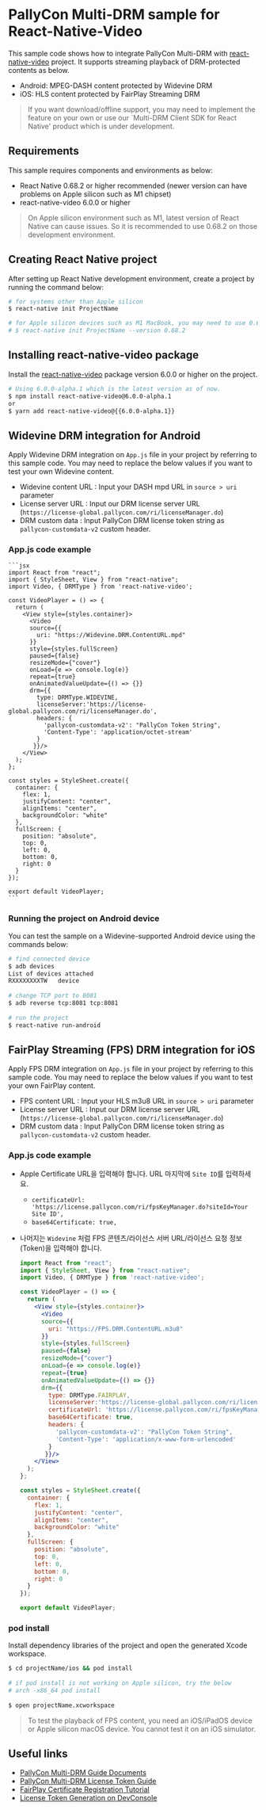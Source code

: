 # PallyCon Multi-DRM sample for React-Native-Video

This sample code shows how to integrate PallyCon Multi-DRM with [react-native-video](https://github.com/react-native-video/react-native-video) project. It supports streaming playback of DRM-protected contents as below.

 - Android: MPEG-DASH content protected by Widevine DRM
 - iOS: HLS content protected by FairPlay Streaming DRM

> If you want download/offline support, you may need to implement the feature on your own or use our `Multi-DRM Client SDK for React Native' product which is under development.

## Requirements

This sample requires components and environments as below:

 - React Native 0.68.2 or higher recommended (newer version can have problems on Apple silicon such as M1 chipset)
 - react-native-video 6.0.0 or higher

> On Apple silicon environment such as M1, latest version of React Native can cause issues. So it is recommended to use 0.68.2 on those development environment.

## Creating React Native project

After setting up React Native development environment, create a project by running the command below:
  
  ```bash
  # for systems other than Apple silicon
  $ react-native init ProjectName
 
  # for Apple silicon devices such as M1 MacBook, you may need to use 0.68.2 version of React Native
  # $ react-native init ProjectName --version 0.68.2
  ```

## Installing react-native-video package

Install the [react-native-video](https://github.com/react-native-video/react-native-video) package version 6.0.0 or higher on the project.

  ```bash
  # Using 6.0.0-alpha.1 which is the latest version as of now.
  $ npm install react-native-video@6.0.0-alpha.1
  or
  $ yarn add react-native-video@{{6.0.0-alpha.1}} 
  ```

## Widevine DRM integration for Android

Apply Widevine DRM integration on `App.js` file in your project by referring to this sample code. You may need to replace the below values if you want to test your own Widevine content.

  - Widevine content URL : Input your DASH mpd URL in `source > uri` parameter
  - License server URL : Input our DRM license server URL (`https://license-global.pallycon.com/ri/licenseManager.do`)
  - DRM custom data : Input PallyCon DRM license token string as `pallycon-customdata-v2` custom header.

### App.js code example
  
    ```jsx
    import React from "react";
    import { StyleSheet, View } from "react-native";
    import Video, { DRMType } from 'react-native-video';
    
    const VideoPlayer = () => {
      return (
        <View style={styles.container}>
          <Video
          source={{ 
            uri: "https://Widevine.DRM.ContentURL.mpd" 
          }}
          style={styles.fullScreen}
          paused={false}
          resizeMode={"cover"}
          onLoad={e => console.log(e)}
          repeat={true}
          onAnimatedValueUpdate={() => {}}
          drm={{
            type: DRMType.WIDEVINE,
            licenseServer:'https://license-global.pallycon.com/ri/licenseManager.do',
            headers: {          
              'pallycon-customdata-v2': "PallyCon Token String",
              'Content-Type': 'application/octet-stream'
            }
           }}/>
        </View>
      );
    };
    
    const styles = StyleSheet.create({
      container: {
        flex: 1,
        justifyContent: "center",
        alignItems: "center",
        backgroundColor: "white"
      },
      fullScreen: {
        position: "absolute",
        top: 0,
        left: 0,
        bottom: 0,
        right: 0
      }
    });
    
    export default VideoPlayer;
    ```

### Running the project on Android device

You can test the sample on a Widevine-supported Android device using the commands below:

  ```bash
  # find connected device
  $ adb devices
  List of devices attached
  RXXXXXXXXTW	device
    
  # change TCP port to 8081 
  $ adb reverse tcp:8081 tcp:8081
    
  # run the project
  $ react-native run-android
  ```

## FairPlay Streaming (FPS) DRM integration for iOS

Apply FPS DRM integration on `App.js` file in your project by referring to this sample code. You may need to replace the below values if you want to test your own FairPlay content.

  - FPS content URL : Input your HLS m3u8 URL in `source > uri` parameter
  - License server URL : Input our DRM license server URL (`https://license-global.pallycon.com/ri/licenseManager.do`)
  - DRM custom data : Input PallyCon DRM license token string as `pallycon-customdata-v2` custom header.


### App.js code example

- Apple Certificate URL을 입력해야 합니다. URL 마지막에 `Site ID`를 입력하세요.
    - `certificateUrl: 'https://license.pallycon.com/ri/fpsKeyManager.do?siteId=Your Site ID',`
    - `base64Certificate: true,`
- 나머지는 `Widevine` 처럼 FPS 콘텐츠/라이선스 서버 URL/라이선스 요청 정보(Token)을 입력해야 합니다.
  
    ```jsx
    import React from "react";
    import { StyleSheet, View } from "react-native";
    import Video, { DRMType } from 'react-native-video';
    
    const VideoPlayer = () => {
      return (
        <View style={styles.container}>
          <Video
          source={{ 
            uri: "https://FPS.DRM.ContentURL.m3u8" 
          }}
          style={styles.fullScreen}
          paused={false} 
          resizeMode={"cover"} 
          onLoad={e => console.log(e)} 
          repeat={true} 
          onAnimatedValueUpdate={() => {}}
          drm={{
            type: DRMType.FAIRPLAY,
            licenseServer:'https://license-global.pallycon.com/ri/licenseManager.do',
            certificateUrl: 'https://license.pallycon.com/ri/fpsKeyManager.do?siteId=Your Site ID',
            base64Certificate: true,       
            headers: {          
              'pallycon-customdata-v2': "PallyCon Token String",
              'Content-Type': 'application/x-www-form-urlencoded'
            }
           }}/>
        </View>
      );
    };
    
    const styles = StyleSheet.create({
      container: {
        flex: 1,
        justifyContent: "center",
        alignItems: "center",
        backgroundColor: "white"
      },
      fullScreen: {
        position: "absolute",
        top: 0,
        left: 0,
        bottom: 0,
        right: 0
      }
    });
    
    export default VideoPlayer;
    ```

### pod install

Install dependency libraries of the project and open the generated Xcode workspace.

  ```bash
  $ cd projectName/ios && pod install
   
  # if pod install is not working on Apple silicon, try the below
  # arch -x86_64 pod install
    
  $ open projectName.xcworkspace
  ```

> To test the playback of FPS content, you need an iOS/iPadOS device or Apple silicon macOS device. You cannot test it on an iOS simulator.

## Useful links

- [PallyCon Multi-DRM Guide Documents](https://pallycon.com/docs/en/multidrm/)
- [PallyCon Multi-DRM License Token Guide](https://pallycon.com/docs/en/multidrm/license/license-token/)
- [FairPlay Certificate Registration Tutorial](https://pallycon.com/docs/en/multidrm/license/fps-cert-tutorial/)
- [License Token Generation on DevConsole](https://sample.pallycon.com/dev/devconsole/customData.do?lang=en#create-token)

